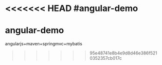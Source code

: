 <<<<<<< HEAD
#angular-demo
=======
# angular-demo
angularjs+maven+springmvc+mybatis
>>>>>>> 95e48741e8b4e9d8d46e386f5210352357cb017c
